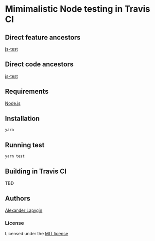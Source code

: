 # Mimimalistic Node testing in Travis CI

## Direct feature ancestors

[js-test](https://github.com/softspider/js-test)

## Direct code ancestors

[js-test](https://github.com/softspider/js-test)

## Requirements

[Node.js](https://nodejs.org/en/download/package-manager/)

## Installation

```sh
yarn
```

## Running test

```sh
yarn test
```

## Building in Travis CI
TBD

## Authors

[Alexander Lapygin](https://github.com/AlexanderLapygin)

### License

Licensed under the [MIT license](./LICENSE)
